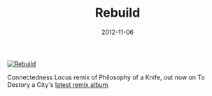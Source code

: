 ﻿---
title: Rebuild
date: 2012-11-06
tags: ["Releases"]
---

[![Rebuild](/images/rebuild.jpg)](http://n5md.com/discography/204/Rebuild)

Connectedness Locus remix of Philosophy of a Knife, out now on To Destory a City's [latest remix album](http://n5md.com/discography/204/Rebuild).

